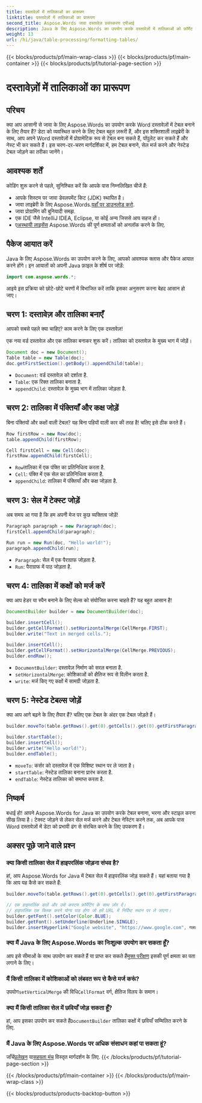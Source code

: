 ```yaml
---
title: दस्तावेज़ों में तालिकाओं का प्रारूपण
linktitle: दस्तावेज़ों में तालिकाओं का प्रारूपण
second_title: Aspose.Words जावा दस्तावेज़ प्रसंस्करण एपीआई
description: Java के लिए Aspose.Words का उपयोग करके दस्तावेज़ों में तालिकाओं को फ़ॉर्मेट करने की कला में महारत हासिल करें। सटीक तालिका फ़ॉर्मेटिंग के लिए चरण-दर-चरण मार्गदर्शन और स्रोत कोड उदाहरणों का अन्वेषण करें।
weight: 13
url: /hi/java/table-processing/formatting-tables/
---
```


{{< blocks/products/pf/main-wrap-class >}}
{{< blocks/products/pf/main-container >}}
{{< blocks/products/pf/tutorial-page-section >}}

# दस्तावेज़ों में तालिकाओं का प्रारूपण

## परिचय

क्या आप आसानी से जावा के लिए Aspose.Words का उपयोग करके Word दस्तावेज़ों में टेबल बनाने के लिए तैयार हैं? डेटा को व्यवस्थित करने के लिए टेबल बहुत ज़रूरी हैं, और इस शक्तिशाली लाइब्रेरी के साथ, आप अपने Word दस्तावेज़ों में प्रोग्रामेटिक रूप से टेबल बना सकते हैं, पॉपुलेट कर सकते हैं और नेस्ट भी कर सकते हैं। इस चरण-दर-चरण मार्गदर्शिका में, हम टेबल बनाने, सेल मर्ज करने और नेस्टेड टेबल जोड़ने का तरीका जानेंगे।

## आवश्यक शर्तें

कोडिंग शुरू करने से पहले, सुनिश्चित करें कि आपके पास निम्नलिखित चीजें हैं:

- आपके सिस्टम पर जावा डेवलपमेंट किट (JDK) स्थापित है।
-  जावा लाइब्रेरी के लिए Aspose.Words.[यहाँ पर डाउनलोड करो](https://releases.aspose.com/words/java/).
- जावा प्रोग्रामिंग की बुनियादी समझ.
- एक IDE जैसे IntelliJ IDEA, Eclipse, या कोई अन्य जिससे आप सहज हों।
-  ए[अस्थायी लाइसेंस](https://purchase.aspose.com/temporary-license/) Aspose.Words की पूर्ण क्षमताओं को अनलॉक करने के लिए.

## पैकेज आयात करें

Java के लिए Aspose.Words का उपयोग करने के लिए, आपको आवश्यक क्लास और पैकेज आयात करने होंगे। इन आयातों को अपनी Java फ़ाइल के शीर्ष पर जोड़ें:

```java
import com.aspose.words.*;
```

आइये इस प्रक्रिया को छोटे-छोटे चरणों में विभाजित करें ताकि इसका अनुसरण करना बेहद आसान हो जाए।

## चरण 1: दस्तावेज़ और तालिका बनाएँ

आपको सबसे पहले क्या चाहिए? काम करने के लिए एक दस्तावेज़!

एक नया वर्ड दस्तावेज़ और एक तालिका बनाकर शुरू करें। तालिका को दस्तावेज़ के मुख्य भाग में जोड़ें।

```java
Document doc = new Document();
Table table = new Table(doc);
doc.getFirstSection().getBody().appendChild(table);
```

- `Document`: वर्ड दस्तावेज़ को दर्शाता है.
- `Table`: एक रिक्त तालिका बनाता है.
- `appendChild`: दस्तावेज़ के मुख्य भाग में तालिका जोड़ता है.

## चरण 2: तालिका में पंक्तियाँ और कक्ष जोड़ें

बिना पंक्तियों और कक्षों वाली टेबल? यह बिना पहियों वाली कार की तरह है! चलिए इसे ठीक करते हैं।

```java
Row firstRow = new Row(doc);
table.appendChild(firstRow);

Cell firstCell = new Cell(doc);
firstRow.appendChild(firstCell);
```

- `Row`तालिका में एक पंक्ति का प्रतिनिधित्व करता है.
- `Cell`: पंक्ति में एक सेल का प्रतिनिधित्व करता है.
- `appendChild`: तालिका में पंक्तियाँ और कक्ष जोड़ता है.

## चरण 3: सेल में टेक्स्ट जोड़ें

अब समय आ गया है कि हम अपनी मेज पर कुछ व्यक्तित्व जोड़ें!

```java
Paragraph paragraph = new Paragraph(doc);
firstCell.appendChild(paragraph);

Run run = new Run(doc, "Hello world!");
paragraph.appendChild(run);
```

- `Paragraph`: सेल में एक पैराग्राफ जोड़ता है.
- `Run`: पैराग्राफ में पाठ जोड़ता है.

## चरण 4: तालिका में कक्षों को मर्ज करें

क्या आप हेडर या स्पैन बनाने के लिए सेल्स को संयोजित करना चाहते हैं? यह बहुत आसान है!

```java
DocumentBuilder builder = new DocumentBuilder(doc);

builder.insertCell();
builder.getCellFormat().setHorizontalMerge(CellMerge.FIRST);
builder.write("Text in merged cells.");

builder.insertCell();
builder.getCellFormat().setHorizontalMerge(CellMerge.PREVIOUS);
builder.endRow();
```

- `DocumentBuilder`: दस्तावेज़ निर्माण को सरल बनाता है.
- `setHorizontalMerge`: कोशिकाओं को क्षैतिज रूप से विलीन करता है.
- `write`: मर्ज किए गए कक्षों में सामग्री जोड़ता है.

## चरण 5: नेस्टेड टेबल्स जोड़ें

क्या आप आगे बढ़ने के लिए तैयार हैं? चलिए एक टेबल के अंदर एक टेबल जोड़ते हैं।

```java
builder.moveTo(table.getRows().get(0).getCells().get(0).getFirstParagraph());

builder.startTable();
builder.insertCell();
builder.write("Hello world!");
builder.endTable();
```

- `moveTo`: कर्सर को दस्तावेज़ में एक विशिष्ट स्थान पर ले जाता है।
- `startTable`: नेस्टेड तालिका बनाना प्रारंभ करता है.
- `endTable`: नेस्टेड तालिका को समाप्त करता है.

## निष्कर्ष

बधाई हो! आपने Aspose.Words for Java का उपयोग करके टेबल बनाना, भरना और स्टाइल करना सीख लिया है। टेक्स्ट जोड़ने से लेकर सेल मर्ज करने और टेबल नेस्टिंग करने तक, अब आपके पास Word दस्तावेज़ों में डेटा को प्रभावी ढंग से संरचित करने के लिए उपकरण हैं।

## अक्सर पूछे जाने वाले प्रश्न

### क्या किसी तालिका सेल में हाइपरलिंक जोड़ना संभव है?

हां, आप Aspose.Words for Java में टेबल सेल में हाइपरलिंक जोड़ सकते हैं। यहां बताया गया है कि आप यह कैसे कर सकते हैं:

```java
builder.moveTo(table.getRows().get(0).getCells().get(0).getFirstParagraph());

// एक हाइपरलिंक डालें और उसे कस्टम फ़ॉर्मेटिंग के साथ ज़ोर दें।
// हाइपरलिंक एक क्लिक करने योग्य पाठ होगा जो हमें URL में निर्दिष्ट स्थान पर ले जाएगा।
builder.getFont().setColor(Color.BLUE);
builder.getFont().setUnderline(Underline.SINGLE);
builder.insertHyperlink("Google website", "https://www.google.com", गलत);
```

### क्या मैं Java के लिए Aspose.Words का निःशुल्क उपयोग कर सकता हूँ?  
 आप इसे सीमाओं के साथ उपयोग कर सकते हैं या प्राप्त कर सकते हैं[मुफ्त परीक्षण](https://releases.aspose.com/) इसकी पूर्ण क्षमता का पता लगाने के लिए।

### मैं किसी तालिका में कोशिकाओं को लंबवत रूप से कैसे मर्ज करूं?  
 उपयोग`setVerticalMerge` की विधि`CellFormat` वर्ग, क्षैतिज विलय के समान।

### क्या मैं किसी तालिका सेल में छवियाँ जोड़ सकता हूँ?  
 हां, आप इसका उपयोग कर सकते हैं`DocumentBuilder` तालिका कक्षों में छवियाँ सम्मिलित करने के लिए.

### मैं Java के लिए Aspose.Words पर अधिक संसाधन कहां पा सकता हूं?  
 जाँचें[प्रलेखन](https://reference.aspose.com/words/java/) या[सहयता मंच](https://forum.aspose.com/c/words/8/) विस्तृत मार्गदर्शन के लिए.
{{< /blocks/products/pf/tutorial-page-section >}}

{{< /blocks/products/pf/main-container >}}
{{< /blocks/products/pf/main-wrap-class >}}

{{< blocks/products/products-backtop-button >}}
